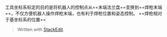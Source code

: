 工具坐标系标定的目的是将机器人的控制点从==末端法兰盘==变换到==焊枪末端==，不仅方便机器人操作焊枪末端，也有利于焊枪位置和姿态控制。
==焊枪相对于基坐标系的位置==

> Written with [StackEdit](https://stackedit.io/).
<!--stackedit_data:
eyJoaXN0b3J5IjpbOTgyODk0MTExXX0=
-->